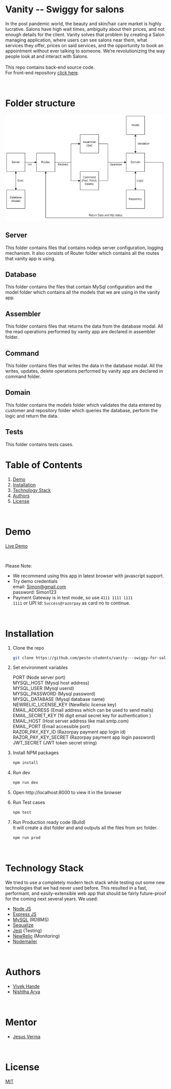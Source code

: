 # Vanity -- Swiggy for salons

In the post pandemic world, the beauty and skin/hair care market is highly lucrative. Salons have high wait times, ambiguity about their prices, and not enough details for the client. Vanity solves that problem by creating a Salon managing application, where users can see salons near them, what services they offer, prices on said services, and the opportunity to book an appointment without ever talking to someone. We’re revolutionizing the way people look at and interact with Salons.
<br/>
<br/>
This repo contains back-end source code.<br/>
For front-end repository <a href="https://github.com/pesto-students/vanity---swiggy-for-salon-fe-team1-jesus">click here</a>.

<!-- TABLE OF CONTENTS -->
<br/>

# Folder structure

![](/Images/folderstructure.png)

## Server

This folder contains files that contains nodejs server configuration, logging mechanism. It also consists of Router folder which contains all the routes that vanity app is using.

## Database

This folder contains the files that contain MySql configuration and the model folder which contains all the models that we are using in the vanity app.

## Assembler

This folder contains files that returns the data from the database modal. All the read operations performed by vanity app are declared in assembler folder.

## Command

This folder contains files that writes the data in the database modal. All the writes, updates, delete operations performed by vanity app are declared in command folder.

## Domain

This folder contains the models folder which validates the data entered by customer and repository folder which queries the database, perform the logic and return the data.

## Tests

This folder contains tests cases.

# Table of Contents

1. [Demo](#demo)
2. [Installation](#installation)
3. [Technology Stack](#technology-stack)
4. [Authors](#authors)
5. [License](#license)

<br/>

# Demo

[Live Demo](https://vanity-frontend-pesto.herokuapp.com/dashboard)

<br/>

Please Note:

- We recommend using this app in latest browser with javascript support.
- Try demo credentials </br>
  email: Simon@gmail.com </br>
  password: Simon123 </br>
- Payment Gateway is in test mode, so use <code>4111 1111 1111 1111</code> or UPI Id: <code>Success@razorpay</code> as card no to continue.

<br/>

# Installation

1. Clone the repo
   ```sh
   git clone https://github.com/pesto-students/vanity---swiggy-for-salon-be-team1-jesus.git
   ```
2. Set environment variables

   PORT (Node server port)<br />
   MYSQL_HOST (Mysql host address)<br />
   MYSQL_USER (Mysql userid)<br />
   MYSQL_PASSWORD (Mysql password)<br />
   MYSQL_DATABASE (Mysql database name)<br />
   NEWRELIC_LICENSE_KEY (NewRelic license key)<br />
   EMAIL_ADDRESS (Email address which can be used to send mails)<br />
   EMAIL_SECRET_KEY (16 digit email secret key for authentication )<br />
   EMAIL_HOST (Host server address like mail.smtp.com)<br />
   EMAIL_PORT (Email accessible port)<br />
   RAZOR_PAY_KEY_ID (Razorpay payment app login id)<br />
   RAZOR_PAY_KEY_SECRET (Razorpay payment app login password)<br />
   JWT_SECRET (JWT token secret string)<br />

3. Install NPM packages
   ```sh
   npm install
   ```
4. Run dev
   ```sh
   npm run dev
   ```
5. Open http://localhost:8000 to view it in the browser

6. Run Test cases
   ```sh
   npm test
   ```
7. Run Production ready code (Build) </br>
   It will create a dist folder and and outputs all the files from src folder.
   ```sh
   npm run prod
   ```
   <br/>

# Technology Stack

We tried to use a completely modern tech stack while testing out some new technologies that we had never used before. This resulted in a fast, performant, and easily-extensible web app that should be fairly future-proof for the coming next several years. We used:

- [Node JS](https://reactjs.org/)
- [Express JS](https://expressjs.com)
- [MySQL](https://www.mysql.com/) (RDBMS)
- [Sequalize](https://sequelize.org/)
- [Jest](https://jestjs.io/) (Testing)
- [NewRelic](https://newrelic.com/) (Monitoring)
- [Nodemailer](https://nodemailer.com/about/)

<br/>

# Authors

- [Vivek Hande](https://github.com/VivekHande16)
- [Nishtha Arya](https://github.com/nishthaarya)

<br/>

# Mentor

- [Jesus Verma](https://github.com/JesusVerma)

<br/>

# License

[MIT](https://opensource.org/licenses/MIT)
